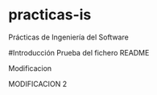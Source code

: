 practicas-is
============

Prácticas de Ingeniería del Software

#Introducción
Prueba del fichero README

Modificacion

MODIFICACION 2
